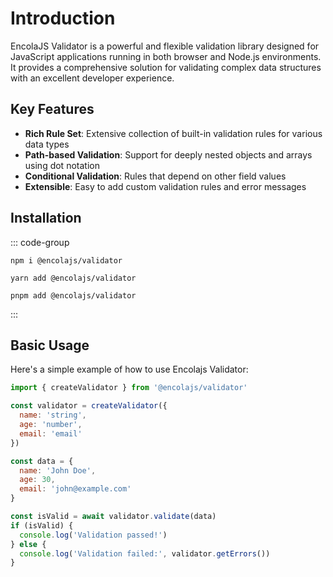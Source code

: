 # Introduction

EncolaJS Validator is a powerful and flexible validation library designed for JavaScript applications running in both browser and Node.js environments. It provides a comprehensive solution for validating complex data structures with an excellent developer experience.

## Key Features

- **Rich Rule Set**: Extensive collection of built-in validation rules for various data types
- **Path-based Validation**: Support for deeply nested objects and arrays using dot notation
- **Conditional Validation**: Rules that depend on other field values
- **Extensible**: Easy to add custom validation rules and error messages

## Installation

::: code-group
```shell [npm]
npm i @encolajs/validator
```

```shell [yarn]
yarn add @encolajs/validator
```

```shell [pnpm]
pnpm add @encolajs/validator
```
:::

## Basic Usage

Here's a simple example of how to use Encolajs Validator:

```javascript
import { createValidator } from '@encolajs/validator'

const validator = createValidator({
  name: 'string',
  age: 'number',
  email: 'email'
})

const data = {
  name: 'John Doe',
  age: 30,
  email: 'john@example.com'
}

const isValid = await validator.validate(data)
if (isValid) {
  console.log('Validation passed!')
} else {
  console.log('Validation failed:', validator.getErrors())
}
```